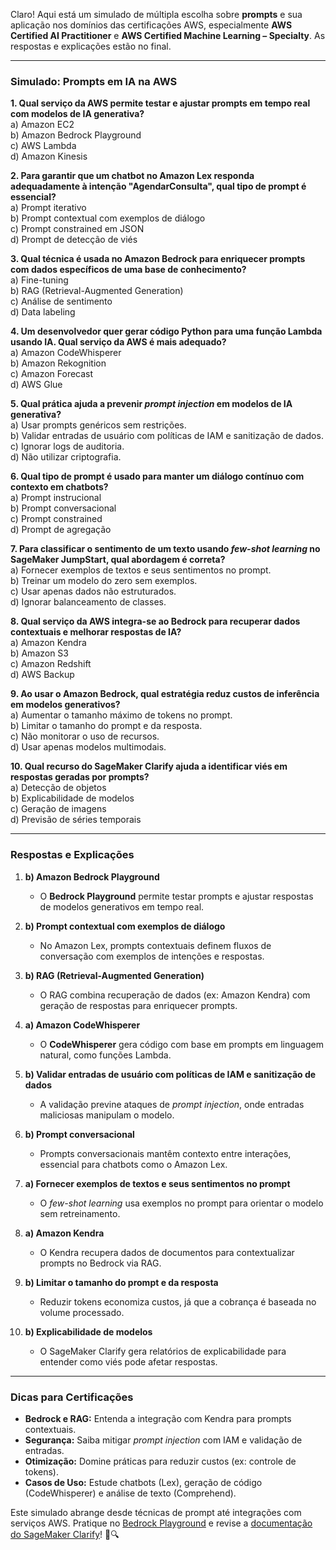 Claro! Aqui está um simulado de múltipla escolha sobre **prompts** e sua aplicação nos domínios das certificações AWS, especialmente **AWS Certified AI Practitioner** e **AWS Certified Machine Learning – Specialty**. As respostas e explicações estão no final.

---

### **Simulado: Prompts em IA na AWS**  
**1. Qual serviço da AWS permite testar e ajustar prompts em tempo real com modelos de IA generativa?**  
a) Amazon EC2  
b) Amazon Bedrock Playground  
c) AWS Lambda  
d) Amazon Kinesis  

**2. Para garantir que um chatbot no Amazon Lex responda adequadamente à intenção "AgendarConsulta", qual tipo de prompt é essencial?**  
a) Prompt iterativo  
b) Prompt contextual com exemplos de diálogo  
c) Prompt constrained em JSON  
d) Prompt de detecção de viés  

**3. Qual técnica é usada no Amazon Bedrock para enriquecer prompts com dados específicos de uma base de conhecimento?**  
a) Fine-tuning  
b) RAG (Retrieval-Augmented Generation)  
c) Análise de sentimento  
d) Data labeling  

**4. Um desenvolvedor quer gerar código Python para uma função Lambda usando IA. Qual serviço da AWS é mais adequado?**  
a) Amazon CodeWhisperer  
b) Amazon Rekognition  
c) Amazon Forecast  
d) AWS Glue  

**5. Qual prática ajuda a prevenir *prompt injection* em modelos de IA generativa?**  
a) Usar prompts genéricos sem restrições.  
b) Validar entradas de usuário com políticas de IAM e sanitização de dados.  
c) Ignorar logs de auditoria.  
d) Não utilizar criptografia.  

**6. Qual tipo de prompt é usado para manter um diálogo contínuo com contexto em chatbots?**  
a) Prompt instrucional  
b) Prompt conversacional  
c) Prompt constrained  
d) Prompt de agregação  

**7. Para classificar o sentimento de um texto usando *few-shot learning* no SageMaker JumpStart, qual abordagem é correta?**  
a) Fornecer exemplos de textos e seus sentimentos no prompt.  
b) Treinar um modelo do zero sem exemplos.  
c) Usar apenas dados não estruturados.  
d) Ignorar balanceamento de classes.  

**8. Qual serviço da AWS integra-se ao Bedrock para recuperar dados contextuais e melhorar respostas de IA?**  
a) Amazon Kendra  
b) Amazon S3  
c) Amazon Redshift  
d) AWS Backup  

**9. Ao usar o Amazon Bedrock, qual estratégia reduz custos de inferência em modelos generativos?**  
a) Aumentar o tamanho máximo de tokens no prompt.  
b) Limitar o tamanho do prompt e da resposta.  
c) Não monitorar o uso de recursos.  
d) Usar apenas modelos multimodais.  

**10. Qual recurso do SageMaker Clarify ajuda a identificar viés em respostas geradas por prompts?**  
a) Detecção de objetos  
b) Explicabilidade de modelos  
c) Geração de imagens  
d) Previsão de séries temporais  

---

### **Respostas e Explicações**  
1. **b) Amazon Bedrock Playground**  
   - O **Bedrock Playground** permite testar prompts e ajustar respostas de modelos generativos em tempo real.  

2. **b) Prompt contextual com exemplos de diálogo**  
   - No Amazon Lex, prompts contextuais definem fluxos de conversação com exemplos de intenções e respostas.  

3. **b) RAG (Retrieval-Augmented Generation)**  
   - O RAG combina recuperação de dados (ex: Amazon Kendra) com geração de respostas para enriquecer prompts.  

4. **a) Amazon CodeWhisperer**  
   - O **CodeWhisperer** gera código com base em prompts em linguagem natural, como funções Lambda.  

5. **b) Validar entradas de usuário com políticas de IAM e sanitização de dados**  
   - A validação previne ataques de *prompt injection*, onde entradas maliciosas manipulam o modelo.  

6. **b) Prompt conversacional**  
   - Prompts conversacionais mantêm contexto entre interações, essencial para chatbots como o Amazon Lex.  

7. **a) Fornecer exemplos de textos e seus sentimentos no prompt**  
   - O *few-shot learning* usa exemplos no prompt para orientar o modelo sem retreinamento.  

8. **a) Amazon Kendra**  
   - O Kendra recupera dados de documentos para contextualizar prompts no Bedrock via RAG.  

9. **b) Limitar o tamanho do prompt e da resposta**  
   - Reduzir tokens economiza custos, já que a cobrança é baseada no volume processado.  

10. **b) Explicabilidade de modelos**  
    - O SageMaker Clarify gera relatórios de explicabilidade para entender como viés pode afetar respostas.  

---

### **Dicas para Certificações**  
- **Bedrock e RAG:** Entenda a integração com Kendra para prompts contextuais.  
- **Segurança:** Saiba mitigar *prompt injection* com IAM e validação de entradas.  
- **Otimização:** Domine práticas para reduzir custos (ex: controle de tokens).  
- **Casos de Uso:** Estude chatbots (Lex), geração de código (CodeWhisperer) e análise de texto (Comprehend).  

Este simulado abrange desde técnicas de prompt até integrações com serviços AWS. Pratique no [Bedrock Playground](https://aws.amazon.com/bedrock/) e revise a [documentação do SageMaker Clarify](https://docs.aws.amazon.com/sagemaker/latest/dg/clarify.html)! 🚀🔍
